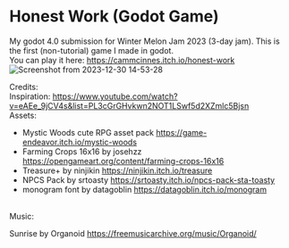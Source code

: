 # Honest Work (Godot Game)
My godot 4.0 submission for Winter Melon Jam 2023 (3-day jam). This is the first (non-tutorial) game I made in godot.
<br/>
You can play it here: https://cammcinnes.itch.io/honest-work
<br/>
![Screenshot from 2023-12-30 14-53-28](https://github.com/cammcinnes/wintermelonjam-2023/assets/88452661/0b387b41-1e30-4147-b1a0-ca539551df13)

Credits:
<br/>
Inspiration: https://www.youtube.com/watch?v=eAEe_9jCV4s&list=PL3cGrGHvkwn2NOT1LSwf5d2XZmlc5Bjsn
<br/>
Assets:
	
- Mystic Woods cute RPG asset pack https://game-endeavor.itch.io/mystic-woods
- Farming Crops 16x16 by josehzz https://opengameart.org/content/farming-crops-16x16
- Treasure+ by ninjikin https://ninjikin.itch.io/treasure
- NPCS Pack by srtoasty https://srtoasty.itch.io/npcs-pack-sta-toasty
- monogram font by datagoblin https://datagoblin.itch.io/monogram
<br/>
Music:

Sunrise by Organoid https://freemusicarchive.org/music/Organoid/
